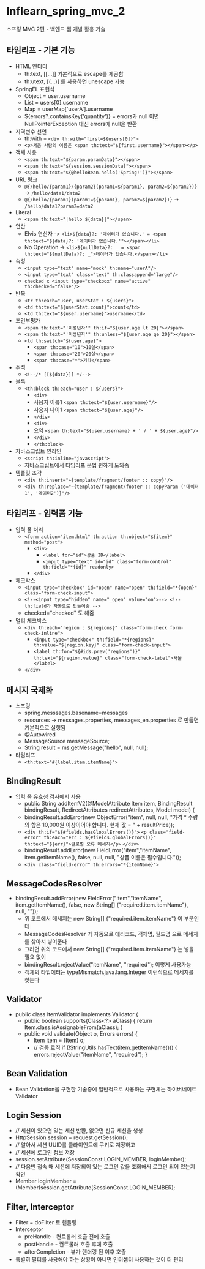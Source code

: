 # Inflearn_spring_mvc_2
스프링 MVC 2편 - 백엔드 웹 개발 활용 기술

## 타임리프 - 기본 기능
- HTML 엔티티
  - th:text, [[...]] 기본적으로 escape를 제공함
  - th:utext, [(...)] 를 사용하면 unescape 가능
- SpringEL 표현식
  - Object = user.username
  - List = users[0].username
  - Map = userMap['userA'].username
  - ${errors?.containsKey('quantity')} = errors가 null 이면 NullPointerException 대신 errors에 null을 반환
- 지역변수 선언
  - th:with = `<div th:with="first=${users[0]}">`
  - `<p>처음 사람의 이름은 <span th:text="${first.username}"></span></p>`
- 객체 사용
  - `<span th:text="${param.paramData}"></span>`
  - `<span th:text="${session.sessionData}"></span>`
  - `<span th:text="${@helloBean.hello('Spring!')}"></span>`
- URL 링크
  - `@{/hello/{param1}/{param2}(param1=${param1}, param2=${param2})}` -> `/hello/data1/data2`
  - `@{/hello/{param1}(param1=${param1}, param2=${param2})}` -> `/hello/data1?param2=data2`
- Literal
  - `<span th:text="|hello ${data}|"></span>`
- 연산
  - Elvis 연산자 -> `<li>${data}?: '데이터가 없습니다.' = <span th:text="${data}?: '데이터가 없습니다.'"></span></li>`
  - No Operation -> `<li>${nullData}?: _ = <span th:text="${nullData}?: _">데이터가 없습니다.</span></li>`
- 속성
  - `<input type="text" name="mock" th:name="userA"/>`
  - `<input type="text" class="text" th:classappend="large"/>`
  - `checked x <input type="checkbox" name="active" th:checked="false"/>`
- 반복
  - `<tr th:each="user, userStat : ${users}">`
  - `<td th:text="${userStat.count}">count</td>`
  - `<td th:text="${user.username}">username</td>`
- 조건부평가
  - `<span th:text="'미성년자'" th:if="${user.age lt 20}"></span>`
  - `<span th:text="'미성년자'" th:unless="${user.age ge 20}"></span>`
  - `<td th:switch="${user.age}">`
    - `<span th:case="10">10살</span>`
    - `<span th:case="20">20살</span>`
    - `<span th:case="*">기타</span>`
- 주석
  - `<!--/* [[${data}]] */-->`
- 블록
  - `<th:block th:each="user : ${users}">`
     - `<div>`
     -   사용자 이름1 `<span th:text="${user.username}"/>`
     -   사용자 나이1 `<span th:text="${user.age}"/>`
     - `</div>`
     - `<div>`
     -   요약 `<span th:text="${user.username} + ' / ' + ${user.age}"/>`
     - `</div>`
     - `</th:block>`
- 자바스크립트 인라인
  - `<script th:inline="javascript">`
  - 자바스크립트에서 타임리프 문법 편하게 도와줌
- 템플릿 조각
  - `<div th:insert="~{template/fragment/footer :: copy}"/>`
  - `<div th:replace="~{template/fragment/footer :: copyParam ('데이터1', '데이터2')}"/>`

## 타임리프 - 입력폼 기능
- 입력 폼 처리
  - `<form action="item.html" th:action th:object="${item}" method="post">`
    - `<div>`
      - `<label for="id">상품 ID</label>`
      - `<input type="text" id="id" class="form-control" th:field="*{id}" readonly>`
    - `</div>`
- 체크박스
  - `<input type="checkbox" id="open" name="open" th:field="*{open}" class="form-check-input">`
  - `<!--<input type="hidden" name="_open" value="on">--> <!-- th:field가 자동으로 만들어줌 -->`
  - checked="checked" 도 해줌
- 멀티 체크박스
  - `<div th:each="region : ${regions}" class="form-check form-check-inline">`
    - `<input type="checkbox" th:field="*{regions}" th:value="${region.key}" class="form-check-input">`
    - `<label th:for="${#ids.prev('regions')}" th:text="${region.value}" class="form-check-label">서울</label>`
  - `</div>`

## 메시지 국제화
- 스프링
  - spring.messsages.basename=messages
  - resources -> messages.properties, messages_en.properties 로 만들면 기본적으로 실행됨
  - @Autowired
  - MessageSource messageSource;
  - String result = ms.getMessage("hello", null, null);
- 타임리프
  - `<th:text="#{label.item.itemName}">`

## BindingResult
- 입력 폼 유효성 검사에서 사용
  - public String addItemV2(@ModelAttribute Item item, BindingResult bindingResult, RedirectAttributes redirectAttributes, Model model) {
  - bindingResult.addError(new ObjectError("item", null, null, "가격 * 수량의 합은 10,000원 이상이어야 합니다. 현재 값 = " + resultPrice));
  - `<div th:if="${#fields.hasGlobalErrors()}">` `<p class="field-error" th:each="err : ${#fields.globalErrors()}" th:text="${err}">글로벌 오류 메세지</p>` `</div>`
  - bindingResult.addError(new FieldError("item","itemName", item.getItemName(), false, null, null, "상품 이름은 필수입니다."));
  - `<div class="field-error" th:errors="*{itemName}">`

## MessageCodesResolver
- bindingResult.addError(new FieldError("item","itemName", item.getItemName(), false, new String[] {"required.item.itemName"}, null, ""));
  - 위 코드에서 메세지는 new String[] {"required.item.itemName"} 이 부분인데
  - MessageCodesResolver 가 자동으로 에러코드, 객체명, 필드명 으로 메세지를 찾아서 넣어준다
  - 그러면 위의 코드에서 new String[] {"required.item.itemName"} 는 넣을 필요 없이
  - bindingResult.rejectValue("itemName", "required"); 이렇게 사용가능
  - 객체의 타입에러는 typeMismatch.java.lang.Integer 이런식으로 메세지를 찾는다

## Validator
- public class ItemValidator implements Validator {
  - public boolean supports(Class<?> aClass) { return Item.class.isAssignableFrom(aClass); }
  - public void validate(Object o, Errors errors) {
    - Item item = (Item) o;
    - // 검증 로직 if (!StringUtils.hasText(item.getItemName())) { errors.rejectValue("itemName", "required"); }

## Bean Validation
- Bean Validation을 구현한 기술중에 일반적으로 사용하는 구현체는 하이버네이트 Validator

## Login Session
- // 세션이 있으면 있는 세션 반환, 없으면 신규 세션을 생성
- HttpSession session = request.getSession();
- // 알아서 세션 UUID를 클라이언트에 쿠키로 저장하고
- // 세션에 로그인 정보 저장
- session.setAttribute(SessionConst.LOGIN_MEMBER, loginMember);
- // 다음번 접속 때 세션에 저장되어 있는 로그인 값을 조회해서 로그인 되어 있는지 확인
- Member loginMember = (Member)session.getAttribute(SessionConst.LOGIN_MEMBER);

## Filter, Interceptor
- Filter = doFilter 로 핸들링
- Interceptor
  - preHandle - 컨트롤러 호출 전에 호출
  - postHandle - 컨트롤러 호출 후에 호출
  - afterCompletion - 뷰가 렌더링 된 이후 호출
- 특별히 필터를 사용해야 하는 상황이 아니면 인터셉터 사용하는 것이 더 편리

